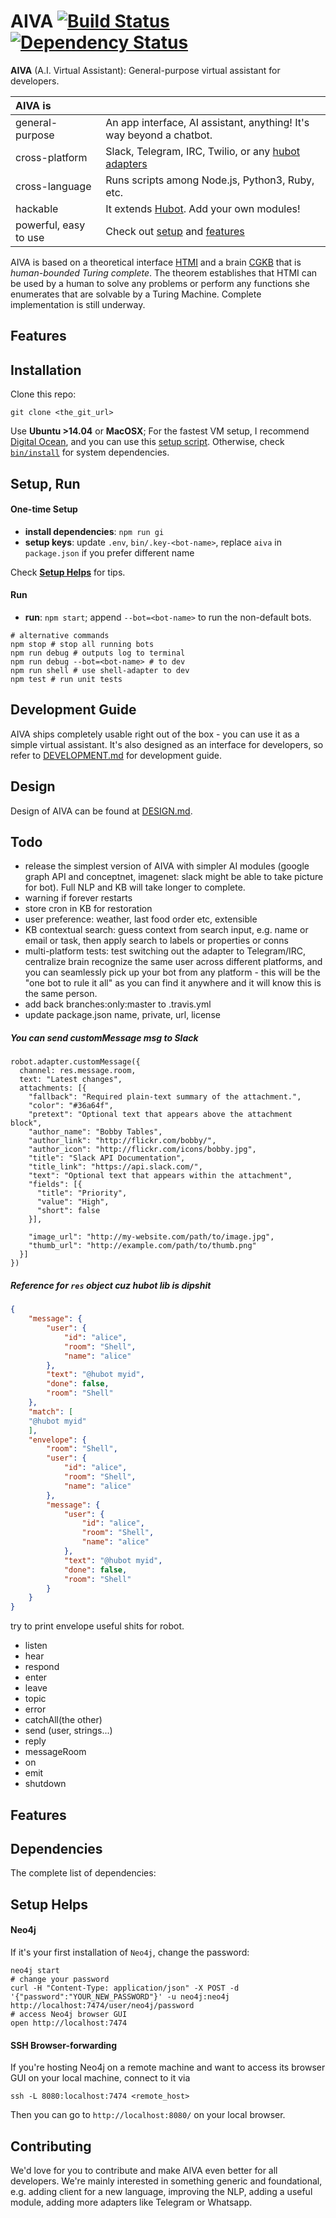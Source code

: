 # AIVA [![Build Status](https://travis-ci.org/kengz/aiva.svg?branch=aiva-v3)](https://travis-ci.org/kengz/aiva) [![Dependency Status](https://gemnasium.com/kengz/jarvis.svg)](https://gemnasium.com/kengz/jarvis)

**AIVA** (A.I. Virtual Assistant): General-purpose virtual assistant for developers. 

| AIVA is | |
|:---|---|
| general-purpose | An app interface, AI assistant, anything! It's way beyond a chatbot. |
| cross-platform | Slack, Telegram, IRC, Twilio, or any [hubot adapters](https://github.com/github/hubot/blob/master/docs/adapters.md) |
| cross-language | Runs scripts among Node.js, Python3, Ruby, etc. |
| hackable | It extends [Hubot](https://github.com/github/hubot). Add your own modules! |
| powerful, easy to use | Check out [setup](#setup) and [features](#features) |

AIVA is based on a theoretical interface [HTMI](./docs/HTMI.md) and a brain [CGKB](./docs/CGKB.md) that is *human-bounded Turing complete*. The theorem establishes that HTMI can be used by a human to solve any problems or perform any functions she enumerates that are solvable by a Turing Machine. Complete implementation is still underway.


## <a name="features"></a>Features



## Installation

Clone this repo:

```shell
git clone <the_git_url>
```

Use **Ubuntu >14.04** or **MacOSX**; For the fastest VM setup, I recommend [Digital Ocean](https://www.digitalocean.com), and you can use this [setup script](https://github.com/kengz/mac_setup). Otherwise, check [`bin/install`](./bin/install) for system dependencies.


## Setup, Run

#### <a name="setup"></a>One-time Setup
- **install dependencies**: `npm run gi`
- **setup keys**: update `.env`, `bin/.key-<bot-name>`, replace `aiva` in `package.json` if you prefer different name

Check [**Setup Helps**](#setup-helps) for tips.

#### <a name="run"></a>Run
- **run**: `npm start`; append `--bot=<bot-name>` to run the non-default bots.
```shell
# alternative commands
npm stop # stop all running bots
npm run debug # outputs log to terminal
npm run debug --bot=<bot-name> # to dev
npm run shell # use shell-adapter to dev
npm test # run unit tests
```


## Development Guide

AIVA ships completely usable right out of the box - you can use it as a simple virtual assistant. It's also designed as an interface for developers, so refer to [DEVELOPMENT.md](./DEVELOPMENT.md) for development guide.


## Design

Design of AIVA can be found at [DESIGN.md](./DESIGN.md).


## Todo
- release the simplest version of AIVA with simpler AI modules (google graph API and conceptnet, imagenet: slack might be able to take picture for bot). Full NLP and KB will take longer to complete.
- warning if forever restarts
- store cron in KB for restoration
- user preference: weather, last food order etc, extensible
- KB contextual search: guess context from search input, e.g. name or email or task, then apply search to labels or properties or conns
- multi-platform tests: test switching out the adapter to Telegram/IRC, centralize brain recognize the same user across different platforms, and you can seamlessly pick up your bot from any platform - this will be the "one bot to rule it all" as you can find it anywhere and it will know this is the same person.
- add back branches:only:master to .travis.yml
- update package.json name, private, url, license





##### You can send customMessage msg to Slack

```
robot.adapter.customMessage({
  channel: res.message.room,
  text: "Latest changes",
  attachments: [{
    "fallback": "Required plain-text summary of the attachment.",
    "color": "#36a64f",
    "pretext": "Optional text that appears above the attachment block",
    "author_name": "Bobby Tables",
    "author_link": "http://flickr.com/bobby/",
    "author_icon": "http://flickr.com/icons/bobby.jpg",
    "title": "Slack API Documentation",
    "title_link": "https://api.slack.com/",
    "text": "Optional text that appears within the attachment",
    "fields": [{
      "title": "Priority",
      "value": "High",
      "short": false
    }],

    "image_url": "http://my-website.com/path/to/image.jpg",
    "thumb_url": "http://example.com/path/to/thumb.png"
  }]
})
```


##### Reference for `res` object cuz hubot lib is dipshit
```JSON
{
	"message": {
		"user": {
			"id": "alice",
			"room": "Shell",
			"name": "alice"
		},
		"text": "@hubot myid",
		"done": false,
		"room": "Shell"
	},
	"match": [
	"@hubot myid"
	],
	"envelope": {
		"room": "Shell",
		"user": {
			"id": "alice",
			"room": "Shell",
			"name": "alice"
		},
		"message": {
			"user": {
				"id": "alice",
				"room": "Shell",
				"name": "alice"
			},
			"text": "@hubot myid",
			"done": false,
			"room": "Shell"
		}
	}
}
```

try to print envelope
useful shits for robot.
- listen
- hear
- respond
- enter
- leave
- topic
- error
- catchAll(the other)
- send (user, strings...)
- reply
- messageRoom
- on
- emit
- shutdown




## Features


## Dependencies
The complete list of dependencies:


## <a name="setup-helps"></a>Setup Helps

#### Neo4j
If it's your first installation of `Neo4j`, change the password:
```shell
neo4j start
# change your password
curl -H "Content-Type: application/json" -X POST -d '{"password":"YOUR_NEW_PASSWORD"}' -u neo4j:neo4j http://localhost:7474/user/neo4j/password
# access Neo4j browser GUI
open http://localhost:7474
```

#### SSH Browser-forwarding

If you're hosting Neo4j on a remote machine and want to access its browser GUI on your local machine, connect to it via 

```
ssh -L 8080:localhost:7474 <remote_host>
```

Then you can go to `http://localhost:8080/` on your local browser.



## Contributing

We'd love for you to contribute and make AIVA even better for all developers. We're mainly interested in something generic and foundational, e.g. adding client for a new language, improving the NLP, adding a useful module, adding more adapters like Telegram or Whatsapp.
